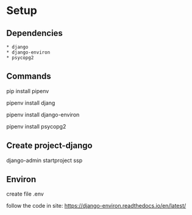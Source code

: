 # Setup

## Dependencies
    * django
    * django-environ
    * psycopg2

## Commands
pip install pipenv

pipenv install djang

pipenv install django-environ

pipenv install psycopg2

## Create project-django
django-admin startproject ssp

## Environ
create file .env

follow the code in site: https://django-environ.readthedocs.io/en/latest/

